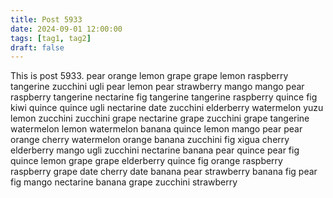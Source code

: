 ```yaml
---
title: Post 5933
date: 2024-09-01 12:00:00
tags: [tag1, tag2]
draft: false
---
```

This is post 5933.
pear
orange
lemon
grape
grape
lemon
raspberry
tangerine
zucchini
ugli
pear
lemon
pear
strawberry
mango
mango
pear
raspberry
tangerine
nectarine
fig
tangerine
tangerine
raspberry
quince
fig
kiwi
quince
quince
ugli
nectarine
date
zucchini
elderberry
watermelon
yuzu
lemon
zucchini
zucchini
grape
nectarine
grape
zucchini
grape
tangerine
watermelon
lemon
watermelon
banana
quince
lemon
mango
pear
pear
orange
cherry
watermelon
orange
banana
zucchini
fig
xigua
cherry
elderberry
mango
ugli
zucchini
nectarine
banana
pear
quince
pear
fig
quince
lemon
grape
grape
elderberry
quince
fig
orange
raspberry
raspberry
grape
date
cherry
date
banana
pear
strawberry
banana
fig
pear
fig
mango
nectarine
banana
grape
zucchini
strawberry
